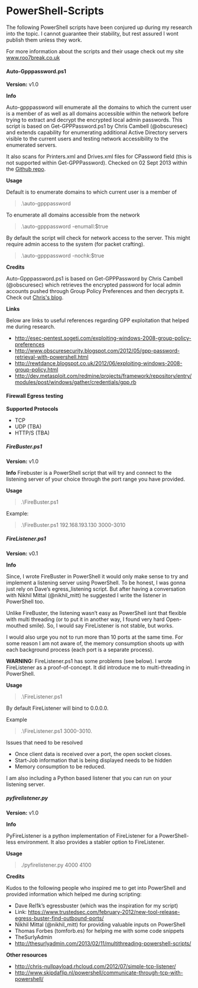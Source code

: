 PowerShell-Scripts
==================
The following PowerShell scripts have been conjured up during my research into the topic. I cannot guarantee their stability, but rest assured I wont publish them unless they work.

For more information about the scripts and their usage check out my site www.roo7break.co.uk

#### Auto-Gpppassword.ps1
**Version:** v1.0

**Info**

Auto-gpppassword will enumerate all the domains to which the current user is a member of as well as all domains accessible within the network before trying to extract and decrypt the encrypted local admin passwords. This script is based on Get-GPPPassword.ps1 by Chris Cambell (@obscuresec) and extends capability for enumerating additional Active Directory servers visible to the current users and testing network accessibility to the enumerated servers.

It also scans for Printers.xml and Drives.xml files for CPassword field (this is not supported within Get-GPPPassword). Checked on 02 Sept 2013 within the [Github repo](https://github.com/mattifestation/PowerSploit/blob/master/Exfiltration/Get-GPPPassword.ps1).

**Usage**

Default is to enumerate domains to which current user is a member of

> .\auto-gpppassword

To enumerate all domains accessible from the network

> .\auto-gpppassword -enumall:$true

By default the script will check for network access to the server. This might require admin access to the system (for packet crafting).

> .\auto-gpppassword -nochk:$true

**Credits**

Auto-Gpppassword.ps1 is based on Get-GPPPassword by Chris Cambell (@obscuresec) which retrieves the encrypted password for local admin accounts pushed through Group Policy Preferences and then decrypts it. Check out [Chris's blog](http://www.obscuresecurity.blogspot.com/2012/05/gpp-password-retrieval-with-powershell.html).

**Links**

Below are links to useful references regarding GPP exploitation that helped me during research.

* http://esec-pentest.sogeti.com/exploiting-windows-2008-group-policy-preferences
* http://www.obscuresecurity.blogspot.com/2012/05/gpp-password-retrieval-with-powershell.html
* http://rewtdance.blogspot.co.uk/2012/06/exploiting-windows-2008-group-policy.html
* http://dev.metasploit.com/redmine/projects/framework/repository/entry/modules/post/windows/gather/credentials/gpp.rb

#### Firewall Egress testing
**Supported Protocols**

 - TCP
 - UDP (TBA)
 - HTTP/S (TBA)

##### FireBuster.ps1

**Version:** v1.0

**Info**
Firebuster is a PowerShell script that will try and connect to the listening server of your choice through the port range you have provided.

**Usage**

> .\FireBuster.ps1 <ipaddress-of-listening-server> <port-range>

Example:

> .\FireBuster.ps1 192.168.193.130 3000-3010

##### FireListener.ps1

**Version:** v0.1

**Info**

Since, I wrote FireBuster in PowerShell it would only make sense to try and implement a listening server using PowerShell. To be honest, I was gonna just rely on Dave’s egress_listening script. But after having a conversation with Nikhil Mittal (@nikhil_mitt) he suggested I write the listener in PowerShell too.

Unlike FireBuster, the listening wasn’t easy as PowerShell isnt that flexible with multi threading (or to put it in another way, I found very hard Open-mouthed smile). So, I would say FireListener is not stable, but works.

I would also urge you not to run more than 10 ports at the same time. For some reason I am not aware of, the memory consumption shoots up with each background process (each port is a separate process).

**WARNING:** FireListener.ps1 has some problems (see below). I wrote FireListener as a proof-of-concept. It did introduce me to multi-threading in PowerShell.

**Usage**

> .\FireListener.ps1 <port-range-to-listen-on>

By default FireListener will bind to 0.0.0.0.

Example

> .\FireListener.ps1 3000-3010.

Issues that need to be resolved

 - Once client data is received over a port, the open socket closes.
 - Start-Job information that is being displayed needs to be hidden
 - Memory consumption to be reduced. 

I am also including a Python based listener that you can run on your listening server.

##### pyfirelistener.py
**Version:** v1.0

**Info**

PyFireListener is a python implementation of FireListener for a PowerShell-less environment. It also provides a stabler option to FireListener.

**Usage**

> ./pyfirelistener.py 4000 4100

**Credits**

Kudos to the following people who inspired me to get into PowerShell and provided information which helped me during scripting:
 
- Dave Rel1k’s egressbuster (which was the inspiration for my script)
 - Link: https://www.trustedsec.com/february-2012/new-tool-release-egress-buster-find-outbound-ports/
- Nikhil Mittal (@nikhil_mitt) for providing valuable inputs on PowerShell
- Thomas Forbes (tomforb.es) for helping me with some code snippets
- TheSurlyAdmin
 - http://thesurlyadmin.com/2013/02/11/multithreading-powershell-scripts/

**Other resources**

- http://chris-nullpayload.rhcloud.com/2012/07/simple-tcp-listener/
- http://www.skipdaflip.nl/powershell/communicate-through-tcp-with-powershell/